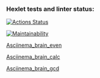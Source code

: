 ### Hexlet tests and linter status:
[![Actions Status](https://github.com/MiroslavFuzeev/python-project-49/workflows/hexlet-check/badge.svg)](https://github.com/MiroslavFuzeev/python-project-49/actions)

[![Maintainability](https://api.codeclimate.com/v1/badges/7b7be59841192f8d8bec/maintainability)](https://codeclimate.com/github/MiroslavFuzeev/python-project-49/maintainability)

[Asciinema_brain_even](https://asciinema.org/a/5bTU5bZmuf8fbYlyqktx9emoN)

[Asciinema_brain_calc](https://asciinema.org/a/HiMZtYnkrRm8oXNOh2TgzFI01)

[Asciinema_brain_gcd](https://asciinema.org/a/BwTjZXknkf92Em4eSNBYNWn03)
